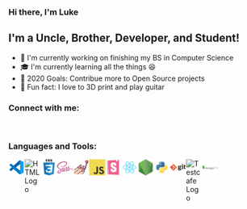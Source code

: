 ### Hi there, I'm Luke

## I'm a Uncle, Brother, Developer, and Student!

- :tada: I'm currently working on finishing my BS in Computer Science
- :mortar_board: I'm currently learning all the things :laughing:
- :floppy_disk: 2020 Goals: Contribue more to Open Source projects
- :ghost: Fun fact: I love to 3D print and play guitar

### Connect with me:

<br />

### Languages and Tools:

<!-- ![vscode Logo](https://cdn.jsdelivr.net/npm/simple-icons@v3/icons/visualstudiocode.svg#vscode)
<style>
    img[src*="vscode"]{
    width: 32px;
    height: 32px;
    filter: invert(36%) sepia(99%) saturate(1853%) hue-rotate(182deg) brightness(84%) contrast(101%);
    }
</style> -->

<img align="left" width="32" alt="Visule Studio Code Logo" src="https://raw.githubusercontent.com/vscode-icons/vscode-icons/72101ee333eca9219ac9a7c14d4834eef8e4c64b/icons/file_type_vscode.svg" />
<img align="left" width="32" alt="HTML Logo" src="https://raw.githubusercontent.com/actions/starter-workflows/02575c8e9159c78274a58f650ebfb94d44038029/icons/html.svg" />
<img align="left" width="32" alt="CSS Logo" src="https://raw.githubusercontent.com/github/explore/80688e429a7d4ef2fca1e82350fe8e3517d3494d/topics/css/css.png"/>
<img align="left" width="32" alt="SASS Logo" src="https://raw.githubusercontent.com/github/explore/80688e429a7d4ef2fca1e82350fe8e3517d3494d/topics/sass/sass.png"/>
<img align="left" width="32" alt="Styled Components Logo" src="https://raw.githubusercontent.com/vscode-icons/vscode-icons/72101ee333eca9219ac9a7c14d4834eef8e4c64b/icons/file_type_styled.svg"/>
<img align="left" width="32" alt="Javascript Logo" src="https://raw.githubusercontent.com/github/explore/80688e429a7d4ef2fca1e82350fe8e3517d3494d/topics/javascript/javascript.png"/>
<img align="left" width="32" alt="Storybook Logo" src="https://raw.githubusercontent.com/github/explore/80688e429a7d4ef2fca1e82350fe8e3517d3494d/topics/storybook/storybook.png" />
<img align="left" height="32" widht="32" alt="React Logo" src="https://raw.githubusercontent.com/github/explore/80688e429a7d4ef2fca1e82350fe8e3517d3494d/topics/react/react.png" />
<img align="left" width="32" alt="Node Logo" src="https://raw.githubusercontent.com/github/explore/80688e429a7d4ef2fca1e82350fe8e3517d3494d/topics/nodejs/nodejs.png" />
<img align="left" width="32" alt="Python Logo" src="https://raw.githubusercontent.com/github/explore/80688e429a7d4ef2fca1e82350fe8e3517d3494d/topics/python/python.png" />
<img align="left" width="32" alt="Git Logo" src="https://raw.githubusercontent.com/devicons/devicon/0d6c64dbbf311879f7d563bfc3ccf559f9ed111c/icons/git/git-original-wordmark.svg" />
<img align="left" width="32" alt="Testcafe Logo" src="https://raw.githubusercontent.com/bestofjs/bestofjs-webui/57155afee1a6a5363fccb69225fcf6a5bd093365/public/logos/testcafe.svg" />
<img align="left" width="32" alt="Mongo Logo" src="https://raw.githubusercontent.com/github/explore/80688e429a7d4ef2fca1e82350fe8e3517d3494d/topics/mongodb/mongodb.png" />
